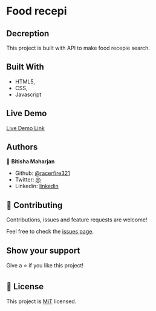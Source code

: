 # Food recepi

## Decreption

This project is built with API to make food recepie search.

## Built With

-   HTML5,
-   CSS,
-   Javascript

## Live Demo

[Live Demo Link](https://food-recepie-123.netlify.app/)

## Authors

👤 **Bitisha Maharjan**

-   Github: [@racerfire321](https://github.com/racerfire321)
-   Twitter: [@](https://twitter.com/)
-   Linkedin: [linkedin](https://www.linkedin.com/in/)


## 🤝 Contributing

Contributions, issues and feature requests are welcome!

Feel free to check the [issues page](https://github.com/racerfire321/Library/issues).

## Show your support

Give a ⭐️ if you like this project!

## 📝 License

This project is [MiT](https://opensource.org/licenses/MIT) licensed.
